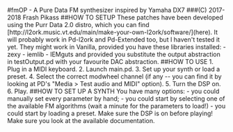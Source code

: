 # f m O P   -   A   P u r e   D a t a   F M   s y n t h e s i z e r   i n s p i r e d   b y   Y a m a h a   D X 7  
 # # # ( C )   2 0 1 7 - 2 0 1 8   F r a s h   P i k a s s  
  
 # # H O W   T O   S E T U P  
  
 T h e s e   p a t c h e s   h a v e   b e e n   d e v e l o p e d   u s i n g   t h e   P u r r   D a t a   2 . 0   d i s t r o ,   w h i c h   y o u   c a n   f i n d   [ h t t p : / / l 2 o r k . m u s i c . v t . e d u / m a i n / m a k e - y o u r - o w n - l 2 o r k / s o f t w a r e / ] ( h e r e ) .  
  
 I t   w i l l   p r o b a b l y   w o r k   i n   P d - l 2 o r k   a n d   P d - E x t e n d e d   t o o ,   b u t   I   h a v e n ' t   t e s t e d   i t   y e t .  
  
  
 T h e y   m i g h t   w o r k   i n   V a n i l l a ,   p r o v i d e d   y o u   h a v e   t h e s e   l i b r a r i e s   i n s t a l l e d :  
 -   z e x y  
 -   i e m l i b  
 -   I E M g u t s  
 a n d   p r o v i d e d   y o u   s u b s t i t u t e   t h e   o u t p u t   a b s t r a c t i o n   i n   t e s t O u t p u t . p d   w i t h   y o u r   f a v o u r i t e   D A C   a b s t r a c t i o n .  
  
  
 # # H O W   T O   U S E  
 1 .   P l u g   i n   a   M I D I   k e y b o a r d .  
 2 .   L a u n c h   m a i n . p d .  
 3 .   S e t   u p   y o u r   s y n t h   o r   l o a d   a   p r e s e t .  
 4 .   S e l e c t   t h e   c o r r e c t   m o d w h e e l   c h a n n e l   ( i f   a n y   - -   y o u   c a n   f i n d   i t   b y   l o o k i n g   a t   P D ' s   " M e d i a   >   T e s t   a u d i o   a n d   M I D I "   o p t i o n ) .  
 5 .   T u r n   t h e   D S P   o n .  
 6 .   P l a y .  
  
  
 # # H O W   T O   S E T   U P   A   S Y N T H  
 Y o u   h a v e   m a n y   o p t i o n s :  
 -   y o u   c o u l d   m a n u a l l y   s e t   e v e r y   p a r a m e t e r   b y   h a n d ;  
 -   y o u   c o u l d   s t a r t   b y   s e l e c t i n g   o n e   o f   t h e   a v a i l a b l e   F M   a l g o r i t h m s   ( w a i t   a   m i n u t e   f o r   t h e   p a r a m e t e r s   t o   l o a d ! )  
 -   y o u   c o u l d   s t a r t   b y   l o a d i n g   a   p r e s e t .  
 M a k e   s u r e   t h e   D S P   i s   o n   b e f o r e   p l a y i n g !  
  
 M a k e   s u r e   y o u   l o o k   a t   t h e   a v a i l a b l e   d o c u m e n t a t i o n . 
